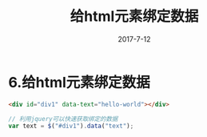 ﻿---
sidebar: auto
title: 给html元素绑定数据
date: 2017-7-12
categories:
 - 前端
tags:
 - HTML
---

<Copyright link="https://imxiaolong.com/views/frontend/给html元素绑定数据.html" />

# 6.给html元素绑定数据

```html
<div id="div1" data-text="hello-world"></div>
```

```js
// 利用jquery可以快速获取绑定的数据
var text = $("#div1").data("text");
```
